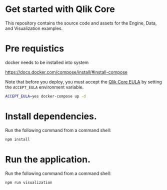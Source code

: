 # Get started with Qlik Core

This repository contains the source code and assets for the Engine, Data, and Visualization examples.

# Pre requistics

docker needs to be installed into system

https://docs.docker.com/compose/install/#install-compose

Note that before you deploy, you must accept the [Qlik Core EULA](https://qlikcore.com/beta/) by setting the `ACCEPT_EULA` environment variable.

```sh
ACCEPT_EULA=yes docker-compose up -d
```


# Install dependencies.

Run the following command from a command shell:

```sh
npm install
```

# Run the application.

Run the following command from a command shell:

```sh
npm run visualization
```